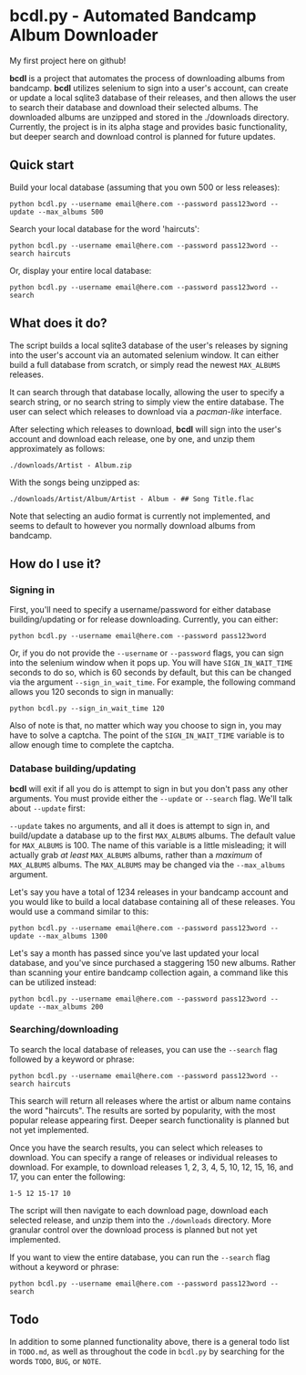 # bcdl.py - Automated Bandcamp Album Downloader

My first project here on github!

**bcdl** is a project that automates the process of downloading albums from bandcamp. **bcdl** utilizes selenium to sign into a user's account, can create or update a local sqlite3 database of their releases, and then allows the user to search their database and download their selected albums. The downloaded albums are unzipped and stored in the ./downloads directory. Currently, the project is in its alpha stage and provides basic functionality, but deeper search and download control is planned for future updates.

## Quick start

Build your local database (assuming that you own 500 or less releases):

`python bcdl.py --username email@here.com --password pass123word --update --max_albums 500`

Search your local database for the word 'haircuts':

`python bcdl.py --username email@here.com --password pass123word --search haircuts`

Or, display your entire local database:

`python bcdl.py --username email@here.com --password pass123word --search`

## What does it do?

The script builds a local sqlite3 database of the user's releases by signing into the user's account via an automated selenium window. It can either build a full database from scratch, or simply read the newest `MAX_ALBUMS` releases.

It can search through that database locally, allowing the user to specify a search string, or no search string to simply view the entire database. The user can select which releases to download via a *pacman-like* interface.

After selecting which releases to download, **bcdl** will sign into the user's account and download each release, one by one, and unzip them approximately as follows:

`./downloads/Artist - Album.zip`

With the songs being unzipped as:

`./downloads/Artist/Album/Artist - Album - ## Song Title.flac`

Note that selecting an audio format is currently not implemented, and seems to default to however you normally download albums from bandcamp.

## How do I use it?

### Signing in

First, you'll need to specify a username/password for either database building/updating or for release downloading. Currently, you can either:

`python bcdl.py --username email@here.com --password pass123word`

Or, if you do not provide the `--username` or `--password` flags, you can sign into the selenium window when it pops up. You will have `SIGN_IN_WAIT_TIME` seconds to do so, which is 60 seconds by default, but this can be changed via the argument `--sign_in_wait_time`. For example, the following command allows you 120 seconds to sign in manually:

`python bcdl.py --sign_in_wait_time 120`

Also of note is that, no matter which way you choose to sign in, you may have to solve a captcha. The point of the `SIGN_IN_WAIT_TIME` variable is to allow enough time to complete the captcha.

### Database building/updating

**bcdl** will exit if all you do is attempt to sign in but you don't pass any other arguments. You must provide either the `--update` or `--search` flag. We'll talk about `--update` first:

`--update` takes no arguments, and all it does is attempt to sign in, and build/update a database up to the first `MAX_ALBUMS` albums. The default value for `MAX_ALBUMS` is 100. The name of this variable is a little misleading; it will actually grab *at least* `MAX_ALBUMS` albums, rather than a *maximum* of `MAX_ALBUMS` albums. The `MAX_ALBUMS` may be changed via the `--max_albums` argument.

Let's say you have a total of 1234 releases in your bandcamp account and you would like to build a local database containing all of these releases. You would use a command similar to this:

`python bcdl.py --username email@here.com --password pass123word --update --max_albums 1300`

Let's say a month has passed since you've last updated your local database, and you've since purchased a staggering 150 new albums. Rather than scanning your entire bandcamp collection again, a command like this can be utilized instead:

`python bcdl.py --username email@here.com --password pass123word --update --max_albums 200`

### Searching/downloading

To search the local database of releases, you can use the `--search` flag followed by a keyword or phrase:

`python bcdl.py --username email@here.com --password pass123word --search haircuts`

This search will return all releases where the artist or album name contains the word "haircuts". The results are sorted by popularity, with the most popular release appearing first. Deeper search functionality is planned but not yet implemented.

Once you have the search results, you can select which releases to download. You can specify a range of releases or individual releases to download. For example, to download releases 1, 2, 3, 4, 5, 10, 12, 15, 16, and 17, you can enter the following:

`1-5 12 15-17 10`

The script will then navigate to each download page, download each selected release, and unzip them into the `./downloads` directory. More granular control over the download process is planned but not yet implemented.

If you want to view the entire database, you can run the `--search` flag without a keyword or phrase:

`python bcdl.py --username email@here.com --password pass123word --search`

## Todo

In addition to some planned functionality above, there is a general todo list in `TODO.md`, as well as throughout the code in `bcdl.py` by searching for the words `TODO`, `BUG`, or `NOTE`.
